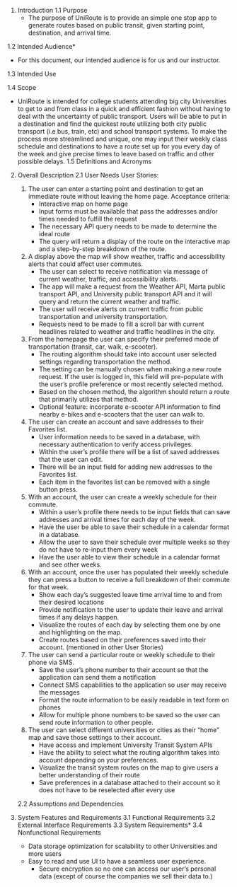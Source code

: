 1. Introduction
   1.1 Purpose
   - The purpose of UniRoute is to provide an simple one stop app to generate routes based on public transit, given starting point, destination, and arrival time.
   
1.2 Intended Audience\*
   - For this document, our intended audience is for us and our instructor. 

1.3 Intended Use

1.4 Scope
   - UniRoute is intended for college students attending big city Universities to get to and from class in a quick and efficient fashion without having to deal with the uncertainty of public transport. Users will be able to put in a destination and find the quickest route utilizing both city public transport (i.e bus, train, etc) and school transport systems. To make the process more streamlined and unique, one may input their weekly class schedule and destinations to have a route set up for you every day of the week and give precise times to leave based on traffic and other possible delays. 
1.5 Definitions and Acronyms 

2. Overall Description
   2.1 User Needs
   User Stories:

   1. The user can enter a starting point and destination to get an immediate route without leaving the home page. Acceptance criteria:
      - Interactive map on home page
      - Input forms must be available that pass the addresses and/or times needed to fulfill the request
      - The necessary API query needs to be made to determine the ideal route
      - The query will return a display of the route on the interactive map and a step-by-step breakdown of the route.
   2. A display above the map will show weather, traffic and accessibility alerts that could affect user commutes.
      - The user can select to receive notification via message of current weather, traffic, and accessibility alerts.
      - The app will make a request from the Weather API, Marta public transport API, and University public transport API and it will query and return the current weather and traffic.
      - The user will receive alerts on current traffic from public transportation and university transportation.
      - Requests need to be made to fill a scroll bar with current headlines related to weather and traffic headlines in the city.
   3. From the homepage the user can specify their preferred mode of transportation (transit, car, walk, e-scooter).
      - The routing algorithm should take into account user selected settings regarding transportation the method.
      - The setting can be manually chosen when making a new route request. If the user is logged in, this field will pre-populate with the user’s profile preference or most recently selected method.
      - Based on the chosen method, the algorithm should return a route that primarily utilizes that method.
      - Optional feature: incorporate e-scooter API information to find nearby e-bikes and e-scooters that the user can walk to.
   4. The user can create an account and save addresses to their Favorites list.
      - User information needs to be saved in a database, with necessary authentication to verify access privileges.
      - Within the user’s profile there will be a list of saved addresses that the user can edit.
      - There will be an input field for adding new addresses to the Favorites list.
      - Each item in the favorites list can be removed with a single button press.
   5. With an account, the user can create a weekly schedule for their commute.
      - Within a user’s profile there needs to be input fields that can save addresses and arrival times for each day of the week.
      - Have the user be able to save their schedule in a calendar format in a database.
      - Allow the user to save their schedule over multiple weeks so they do not have to re-input them every week
      - Have the user able to view their schedule in a calendar format and see other weeks.
   6. With an account, once the user has populated their weekly schedule they can press a button to receive a full breakdown of their commute for that week.
      - Show each day’s suggested leave time arrival time to and from their desired locations
      - Provide notification to the user to update their leave and arrival times if any delays happen.
      - Visualize the routes of each day by selecting them one by one and highlighting on the map.
      - Create routes based on their preferences saved into their account. (mentioned in other User Stories)
   7. The user can send a particular route or weekly schedule to their phone via SMS.
      - Save the user’s phone number to their account so that the application can send them a notification
      - Connect SMS capabilities to the application so user may receive the messages
      - Format the route information to be easily readable in text form on phones
      - Allow for multiple phone numbers to be saved so the user can send route information to other people.
   8. The user can select different universities or cities as their “home” map and save those settings to their account.
      - Have access and implement University Transit System APIs
      - Have the ability to select what the routing algorithm takes into account depending on your preferences.
      - Visualize the transit system routes on the map to give users a better understanding of their route
      - Save preferences in a database attached to their account so it does not have to be reselected after every use

   2.2 Assumptions and Dependencies

3. System Features and Requirements
   3.1 Functional Requirements
   3.2 External Interface Requirements
   3.3 System Requirements\*
3.4 Nonfunctional Requirements
   - Data storage optimization for scalability to other Universities and more users
   - Easy to read and use UI to have a seamless user experience. 
	 - Secure encryption so no one can access our user’s personal data (except of course the companies we sell their data to.) 